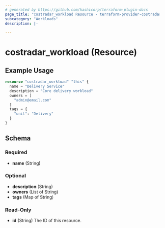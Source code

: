 ```yaml
---
# generated by https://github.com/hashicorp/terraform-plugin-docs
page_title: "costradar_workload Resource - terraform-provider-costradar"
subcategory: "Workloads"
description: |-
  
---
```


# costradar_workload (Resource)



## Example Usage

```terraform
resource "costradar_workload" "this" {
  name = "Delivery Service"
  description = "Core delivery workload"
  owners = [
    "admin@email.com"
  ]
  tags = {
    "unit": "Delivery"
  }
}
```

<!-- schema generated by tfplugindocs -->
## Schema

### Required

- **name** (String)

### Optional

- **description** (String)
- **owners** (List of String)
- **tags** (Map of String)

### Read-Only

- **id** (String) The ID of this resource.


